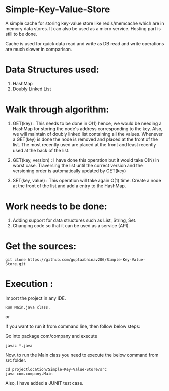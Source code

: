 # Simple-Key-Value-Store

A simple cache for storing key-value store like redis/memcache which are in memory data stores.
It can also be used as a micro service. Hosting part is still to be done.

Cache is used for quick data read and write as DB read and write operations are much slower in comparison. 

# Data Structures used:
1. HashMap 
2. Doubly Linked List

# Walk through algorithm:

1. GET(key) :
This needs to be done in O(1) hence, we would be needing a HashMap for storing the node's address corresponding to the key. Also, we will maintain of doubly linked list containing all the values. 
Whenever a GET(key) is done the node is removed and placed at the front of the list. The most recently used are placed at the front and least recently used at the back of the list.

2. GET(key, version) :
I have done this operation but it would take O(N) in worst case. Traversing the list until the correct version and the versioning order is automatically updated by GET(key)

3. SET(key, value) :
This operation will take again O(1) time. Create a node at the front of the list and add a entry to the HashMap. 



# Work needs to be done:
1. Adding support for data structures such as List, String, Set.
2. Changing code so that it can be used as a service (API).


# Get the sources:
	git clone https://github.com/guptaabhinav206/Simple-Key-Value-Store.git

# Execution :
Import the project in any IDE.
	
	Run Main.java class.

or

If you want to run it from command line, then follow below steps:

Go into package com/company and execute 

	javac *.java
	
Now, to run the Main class you need to execute the below command from src folder.

	cd projectlocation/Simple-Key-Value-Store/src
	java com.company.Main

 
Also, I have added a JUNIT test case. 

